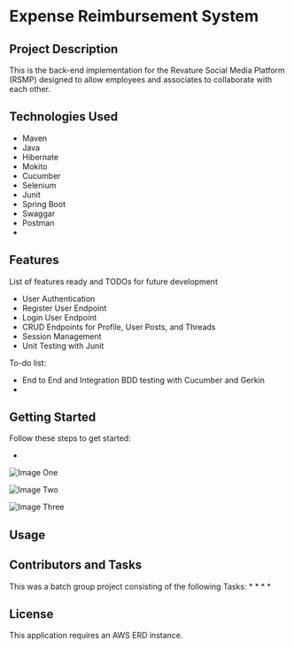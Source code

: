# Expense Reimbursement System

## Project Description

This is the back-end implementation for the Revature Social Media Platform (RSMP) designed to allow employees and associates to collaborate with each other. 
 

## Technologies Used

* Maven 
* Java
* Hibernate
* Mokito
* Cucumber
* Selenium 
* Junit
* Spring Boot
* Swaggar
* Postman
* 

## Features

List of features ready and TODOs for future development
* User Authentication
* Register User Endpoint
* Login User Endpoint
* CRUD Endpoints for Profile, User Posts, and Threads
* Session Management
* Unit Testing with Junit

To-do list: 
*  End to End and Integration BDD testing with Cucumber and Gerkin
*  
## Getting Started

Follow these steps to get started: 

* 
![Image One]()
>
> 
> 
![Image Two]()
>
> 
>
![Image Three]()
>
>
>


## Usage



## Contributors and Tasks

This was a batch group project consisting of the following Tasks: 
* 
*
*
*

## License

This application requires an AWS ERD instance. 
